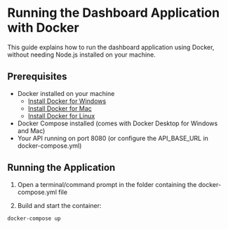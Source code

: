 # Running the Dashboard Application with Docker

This guide explains how to run the dashboard application using Docker, without needing Node.js installed on your machine.

## Prerequisites

- Docker installed on your machine
  - [Install Docker for Windows](https://docs.docker.com/desktop/install/windows-install/)
  - [Install Docker for Mac](https://docs.docker.com/desktop/install/mac-install/)
  - [Install Docker for Linux](https://docs.docker.com/engine/install/)
- Docker Compose installed (comes with Docker Desktop for Windows and Mac)
- Your API running on port 8080 (or configure the API_BASE_URL in docker-compose.yml)

## Running the Application

1. Open a terminal/command prompt in the folder containing the docker-compose.yml file

2. Build and start the container:

```bash
docker-compose up

